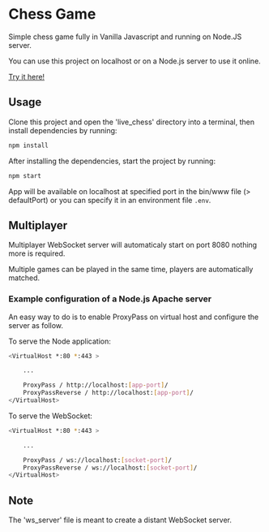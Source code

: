 # Chess Game

Simple chess game fully in Vanilla Javascript and running on Node.JS server.

You can use this project on localhost or on a Node.js server to use it online.

[Try it here!](https://chess.maxencegama.dev)

## Usage

Clone this project and open the 'live_chess' directory into a terminal, then install dependencies by running:

```sh
npm install
```

After installing the dependencies, start the project by running:

```sh
npm start
```

App will be available on localhost at specified port in the bin/www file (> defaultPort) or you can specify it in an environment file `.env`.

## Multiplayer

Multiplayer WebSocket server will automaticaly start on port 8080 nothing more is required.

Multiple games can be played in the same time, players are automatically matched.

### Example configuration of a Node.js Apache server

An easy way to do is to enable ProxyPass on virtual host and configure the server as follow.

To serve the Node application:

```sh
<VirtualHost *:80 *:443 >

	...

    ProxyPass / http://localhost:[app-port]/
    ProxyPassReverse / http://localhost:[app-port]/
</VirtualHost>
```

To serve the WebSocket:

```sh
<VirtualHost *:80 *:443 >

	...

    ProxyPass / ws://localhost:[socket-port]/
    ProxyPassReverse / ws://localhost:[socket-port]/
</VirtualHost>
```

## Note 

The 'ws_server' file is meant to create a distant WebSocket server.
